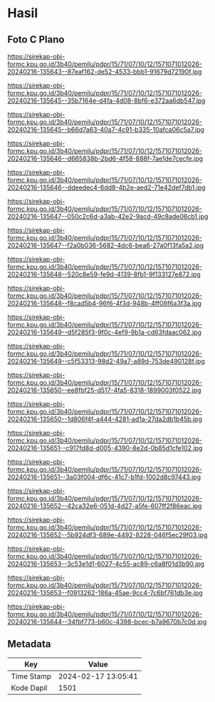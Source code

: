 # Hasil

## Foto C Plano

https://sirekap-obj-formc.kpu.go.id/3b40/pemilu/pdpr/15/71/07/10/12/1571071012026-20240216-135643--87eaf162-de52-4533-bbb1-91679d72190f.jpg

https://sirekap-obj-formc.kpu.go.id/3b40/pemilu/pdpr/15/71/07/10/12/1571071012026-20240216-135645--35b7164e-d4fa-4d08-8bf6-e372aa6db547.jpg

https://sirekap-obj-formc.kpu.go.id/3b40/pemilu/pdpr/15/71/07/10/12/1571071012026-20240216-135645--b66d7a63-40a7-4c91-b335-10afca06c5a7.jpg

https://sirekap-obj-formc.kpu.go.id/3b40/pemilu/pdpr/15/71/07/10/12/1571071012026-20240216-135646--d665838b-2bd6-4f58-888f-7ae1de7cecfe.jpg

https://sirekap-obj-formc.kpu.go.id/3b40/pemilu/pdpr/15/71/07/10/12/1571071012026-20240216-135646--ddeedec4-6dd8-4b2e-aed2-71e42def7db1.jpg

https://sirekap-obj-formc.kpu.go.id/3b40/pemilu/pdpr/15/71/07/10/12/1571071012026-20240216-135647--050c2c6d-a3ab-42e2-9acd-49c8ade06cb1.jpg

https://sirekap-obj-formc.kpu.go.id/3b40/pemilu/pdpr/15/71/07/10/12/1571071012026-20240216-135647--f2a0b036-5682-4dc6-bea6-27a0f13fa5a2.jpg

https://sirekap-obj-formc.kpu.go.id/3b40/pemilu/pdpr/15/71/07/10/12/1571071012026-20240216-135648--520c8e59-fe9d-4139-8fb1-9f133127e872.jpg

https://sirekap-obj-formc.kpu.go.id/3b40/pemilu/pdpr/15/71/07/10/12/1571071012026-20240216-135648--f8cad5b4-96f6-4f3d-948b-4ff08f6a3f3a.jpg

https://sirekap-obj-formc.kpu.go.id/3b40/pemilu/pdpr/15/71/07/10/12/1571071012026-20240216-135649--d5f285f3-9f0c-4ef9-9b1a-cd63fdaac062.jpg

https://sirekap-obj-formc.kpu.go.id/3b40/pemilu/pdpr/15/71/07/10/12/1571071012026-20240216-135649--c5f53313-98d2-49a7-a89d-753de490128f.jpg

https://sirekap-obj-formc.kpu.go.id/3b40/pemilu/pdpr/15/71/07/10/12/1571071012026-20240216-135650--ee8fbf25-d517-4fa5-8318-1899003f0522.jpg

https://sirekap-obj-formc.kpu.go.id/3b40/pemilu/pdpr/15/71/07/10/12/1571071012026-20240216-135650--1d806f4f-a444-4281-ad1a-27da2db1b45b.jpg

https://sirekap-obj-formc.kpu.go.id/3b40/pemilu/pdpr/15/71/07/10/12/1571071012026-20240216-135651--c917fd8d-d005-4390-8e2d-0b85d1cfe102.jpg

https://sirekap-obj-formc.kpu.go.id/3b40/pemilu/pdpr/15/71/07/10/12/1571071012026-20240216-135651--3a03f004-df6c-41c7-b1fd-1002d8c97443.jpg

https://sirekap-obj-formc.kpu.go.id/3b40/pemilu/pdpr/15/71/07/10/12/1571071012026-20240216-135652--42ca32e6-051d-4d27-a5fe-607ff2f86eac.jpg

https://sirekap-obj-formc.kpu.go.id/3b40/pemilu/pdpr/15/71/07/10/12/1571071012026-20240216-135652--5b924df3-689e-4492-8228-046f5ec29f03.jpg

https://sirekap-obj-formc.kpu.go.id/3b40/pemilu/pdpr/15/71/07/10/12/1571071012026-20240216-135653--3c53e1d1-6027-4c55-ac89-c6a8f01d3b90.jpg

https://sirekap-obj-formc.kpu.go.id/3b40/pemilu/pdpr/15/71/07/10/12/1571071012026-20240216-135653--f0913262-186a-45ae-9cc4-7c6bf761db3e.jpg

https://sirekap-obj-formc.kpu.go.id/3b40/pemilu/pdpr/15/71/07/10/12/1571071012026-20240216-135644--34fbf773-b60c-4398-bcec-b7a9670b7c0d.jpg


## Metadata

| Key        | Value               |
| ---------- | ------------------- |
| Time Stamp | 2024-02-17 13:05:41 |
| Kode Dapil | 1501                |




